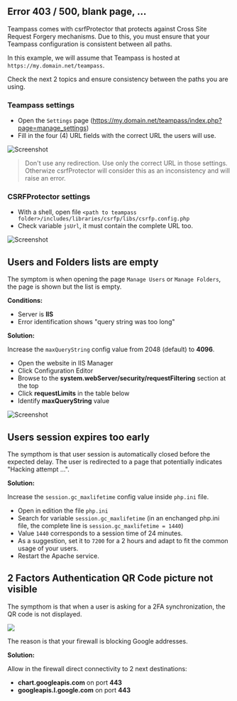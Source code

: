 ## Error 403 / 500, blank page, ...

Teampass comes with csrfProtector that protects against Cross Site Request Forgery mechanisms. Due to this, you must ensure that your Teampass configuration is consistent between all paths.

In this example, we will assume that Teampass is hosted at `https://my.domain.net/teampass`.

Check the next 2 topics and ensure consistency between the paths you are using.

### Teampass settings

* Open the `Settings` page (https://my.domain.net/teampass/index.php?page=manage_settings)
* Fill in the four (4) URL fields with the correct URL the users will use.

![Screenshot](img/error-1.png)

> Don't use any redirection. Use only the correct URL in those settings. Otherwize csrfProtector will consider this as an inconsistency and will raise an error.

### CSRFProtector settings

* With a shell, open file `<path to teampass folder>/includes/libraries/csrfp/libs/csrfp.config.php`
* Check variable `jsUrl`, it must contain the complete URL too.

![Screenshot](img/error-2.png)

## Users and Folders lists are empty

The symptom is when opening the page `Manage Users` or `Manage Folders`, the page is shown but the list is empty.

**Conditions:**

* Server is **IIS**
* Error identification shows "query string was too long"

**Solution:**

Increase the `maxQueryString` config value from 2048 (default) to **4096**. 

* Open the website in IIS Manager
* Click Configuration Editor
* Browse to the **system.webServer/security/requestFiltering** section at the top
* Click **requestLimits** in the table below
* Identify **maxQueryString** value

![Screenshot](img/error-3.png)

## Users session expires too early

The sympthom is that user session is automatically closed before the expected delay.
The user is redirected to a page that potentially indicates "Hacking attempt ...".

**Solution:**

Increase the `session.gc_maxlifetime` config value inside `php.ini` file. 

* Open in edition the file `php.ini`
* Search for variable `session.gc_maxlifetime` (in an enchanged php.ini file, the complete line is `session.gc_maxlifetime = 1440`)
* Value `1440` corresponds to a session time of 24 minutes.
* As a suggestion, set it to `7200` for a 2 hours and adapt to fit the common usage of your users.
* Restart the Apache service.

## 2 Factors Authentication QR Code picture not visible

The sympthom is that when a user is asking for a 2FA synchronization, the QR code is not displayed. 

![](https://user-images.githubusercontent.com/32137401/35566860-3518c7e2-05c3-11e8-810e-a6e3534e4e29.png)

The reason is that your firewall is blocking Google addresses.

**Solution:**

Allow in the firewall direct connectivity to 2 next destinations:

- **chart.googleapis.com** on port **443** 
- **googleapis.l.google.com** on port **443** 

